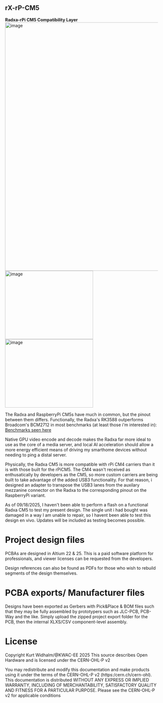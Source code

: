 ## rX-rP-CM5 ##
**Radxa-rPi CM5 Compatibility Layer**
<img width="1277" height="817" alt="image" src="https://github.com/user-attachments/assets/e7e88d8d-1e01-4521-aa2e-1cee008cc56a" />
<img width="290" height="225" alt="image" src="https://github.com/user-attachments/assets/71c335b8-dbb9-4639-abd0-45d3e0e043ce" />
<img width="290" height="225" alt="image" src="https://github.com/user-attachments/assets/657afb85-8a24-47da-8f97-7170724a912b" />



The Radxa and RaspberryPi CM5s have much in common, but the pinout between them differs. Functionally, the Radxa's RK3588 outperforms Broadcom's BCM2712 in most benchmarks (at least those i'm interested in):
[Benchmarks seen here](https://gadgetversus.com/processor/rockchip-rk3588s-vs-broadcom-bcm2712/)

Native GPU video encode and decode makes the Radxa far more ideal to use as the core of a media server, and local AI acceleration should allow a more energy efficient means of driving my smarthome devices without needing to ping a distal server.

Physically, the Radxa CM5 is more compatible with rPi CM4 carriers than it is with those built for the rPiCM5.
The CM4 wasn't received as enthusatically by developers as the CM5, so more custom carriers are being built to take advantage of the added USB3 functionality.
For that reason, i designed an adapter to transpose the USB3 lanes from the auxilary mezzanine connector on the Radxa to the corresponding pinout on the RaspberryPi variant.

As of 09/18/2025, I haven't been able to perform a flash on a functional Radxa CM5 to test my present design. The single unit i had bought was damaged in a way I am unable to repair, so I havent been able to test this design en vivo. Updates will be included as testing becomes possible.

# Project design files
PCBAs are designed in Altium 22 & 25. This is a paid software platform for professionals, and viewer licenses can be requested from the developers.

Design references can also be found as PDFs for those who wish to rebuild segments of the design themselves.

# PCBA exports/ Manufacturer files
Designs have been exported as Gerbers with Pick&Place & BOM files such that they may be fully assembled by prototypers such as JLC-PCB, PCB-Way and the like.
Simply upload the zipped project export folder for the PCB, then the internal XLXS/CSV component-level assembly.

# License
Copyright Kurt Widhalm/@KWAC-EE 2025
This source describes Open Hardware and is licensed under the CERN-OHL-P v2

You may redistribute and modify this documentation and make products using it under the terms of the CERN-OHL-P v2 (https:/cern.ch/cern-ohl). This documentation is distributed WITHOUT ANY EXPRESS OR IMPLIED WARRANTY, INCLUDING OF MERCHANTABILITY, SATISFACTORY QUALITY AND FITNESS FOR A PARTICULAR PURPOSE. Please see the CERN-OHL-P v2 for applicable conditions

